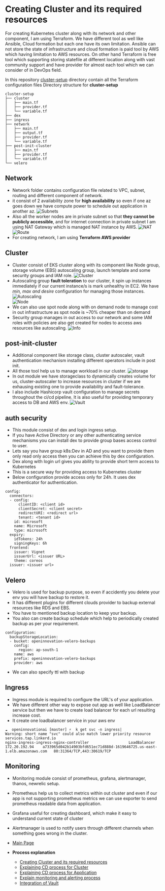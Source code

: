 
# Creating Cluster and its required resources

For creating Kubernetes cluster along with its network and other component, I am using Terraform.
We have different tool as well like Ansible, Cloud formation but each one have its own limitation.
Ansible can not store the state of infrastructure and cloud formation is paid tool by AWS which having limitation to AWS resources.
On other hand Terraform is free tool which supporting storing statefile at different location along with vast community support and have provider for almost each tool which we can consider of in DevOps field.

In this repository [cluster-setup](cluster-setup) directory contain all the Terraform configuration files
Directory structure for **cluster-setup**
```
cluster-setup
├── cluster
│   ├── main.tf
│   ├── provider.tf
│   └── variable.tf
├── dex
├── ingress
├── network
│   ├── main.tf
│   ├── output.tf
│   ├── provider.tf
│   └── variable.tf
├── post-init-cluster
│   ├── main.tf
│   ├── provider.tf
│   └── variable.tf
└── velero
```

## Network
- Network folder contains configuration file related to VPC, subnet, routing and different component of network.
- it consist of 2 availability zone for **high availability** so even if one az goes down we have compute power to schedule out application in another az. 
![Subnets](assets/network/subnet.png)<br>
- Also all the worker nodes are in private subnet so that **they cannot be publicly accessible**, and for internet connection in private subnet I am using NAT Gateway which is managed NAT instance by AWS.
![NAT](assets/network/nat.png)<br>
![Route](assets/network/route.png)<br>
- For creating network, I am using **Terraform AWS provider**


## Cluster
- Cluster consist of EKS cluster along with its component like Node group, storage volume (EBS) autoscaling group, launch template and some security groups and IAM role.
![Cluster](assets/cluster/cluster.png)<br>
- Autoscaling group **fault toleration** to our cluster, it spin up instances immediately if our current instance/s is mark unhealthy in EC2. We have *min, max and desire* configuration for managing those instances.
![Autoscaling](assets/cluster/autoscaling.png)<br>
![Node](assets/cluster/nodegroup.png)<br>
- We can also use spot node along with on demand node to manage cost in out infrastructure as spot node is ~70% cheaper than on demand
- Security group manages in out access to our network and some IAM roles with policies are also get created for nodes to access aws resources like autoscaling.
![Info](assets/cluster/clusterinfo.png)<br>

## post-init-cluster
- Additional component like storage class, cluster autoscaler, vault authentication mechanism installing different operators include in post init.
- All those tool help us to manage workload in our cluster.
![storage](assets/post-init/storage.png)<br>
- In out module we have storageclass to dynamically creates volume for us, cluster-autoscaler to increase resources in cluster if we are exhausing existing one to provide availability and fault-tolerance.
- I also include Hashicorp vault configuration to manage secrets throughout the ci/cd pipeline. It is also useful for providing temporary access to DB and AWS env.
![Vault](assets/post-init/vault.png)<br>

## auth security
- This module consist of dex and login ingress setup.
- If you have Active Directory or any other authenticating service mechanisms you can install dex to provide group bases access control to user.
- Lets say you have group k8s:Dev in AD and you want to provide them only read only access then you can achieve this by dex configuration.
- Dex along with login url gives you ability to provide short term access to Kubernetes
- This is a secure way for providing access to Kubernetes cluster
- Below configuration provide access only for 24h. It uses dex authenticator for authentication.
```
config:
  connectors:
  - config:
      clientID: <client id>
      clientSecret: <client secret>
      redirectURI: <redirect url>
      tenant: <tenant id>
    id: microsoft
    name: Microsoft
    type: microsoft
  expiry:
    idTokens: 24h
    signingKeys: 6h
  frontend:
    issuer: Vignet
    issuerUrl: <issuer URL>
    theme: coreos
  issuer: <issuer url>
```

## Velero
- Velero is used for backup purpose, so even if accidently you delete your env you will have backup to restore it.
- It has different plugins for different clouds provider to backup external resources like RDS and EBS.
- You have to mentioned backup location to keep your backup.
- You also can create backup schedule which help to periodically created backup as per your requirement.
```
configuration:
  backupStorageLocation:
  - bucket: openinnovation-velero-backups
    config:
      region: ap-south-1
    name: aws
    prefix: openinnovation-velero-backups
    provider: aws
```
- We can also specify ttl with backup

## Ingress
- Ingress module is required to configure the URL's of your application.
- We have different other way to expose out app as well like LoadBalancer service but then we have to create load balancer for each url resulting increase cost.
- It create one loadbalancer service in your aws env
```
☁  openinnovationai [master] ⚡  k get svc -n ingress|
Warning: short name "svc" could also match lower priority resource services.tap.linkerd.io
nginx-ingress-ingress-nginx-controller                  LoadBalancer   172.20.192.94    a733965d042b14903bfd651ec71d888d-1619646725.us-east-1.elb.amazonaws.com   80:31364/TCP,443:30619/TCP
```

## Monitoring
- Monitoring module consist of prometheus, grafana, alertmanager, thanos, newrelic setup.
- Prometheus help us to collect metrics within out cluster and even if our app is not supporting prometheus metrics we can use exporter to send prometheus readable data from application.
- Grafana useful for creating dashboard, which make it easy to understand current state of cluster
- Alertmanager is used to notify users through different channels when something goes wrong in the cluster.


- [Main Page](/README.md)
- **Process explanation**
  - [Creating Cluster and its required resources](/ClusterSetup.md)
  - [Explaining CD process for Cluster](/ClusterDeploymentCD.md)
  - [Explaining CD process for Application](/AppDeploymentCD.md)
  - [Explain monitoring and alerting process](/Monitoring.md)
  - [Integration of Vault](/VAULT.md)